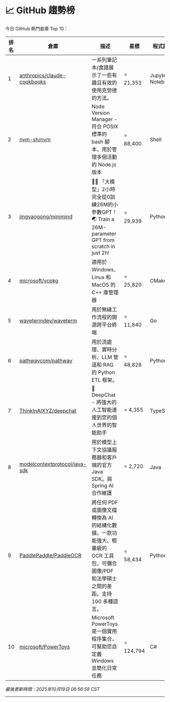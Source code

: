 # 📈 GitHub 趨勢榜

今日 GitHub 熱門倉庫 Top 10：

| 排名 | 倉庫 | 描述 | 星標 | 程式語言 |
|-----|------|------|------|----------|
| 1 | [anthropics/claude-cookbooks](https://github.com/anthropics/claude-cookbooks) | 一系列筆記本/食譜展示了一些有趣且有效的使用克勞德的方法。 | ⭐ 21,353 | Jupyter Notebook |
| 2 | [nvm-sh/nvm](https://github.com/nvm-sh/nvm) | Node Version Manager - 符合 POSIX 標準的 bash 腳本，用於管理多個活動的 Node.js 版本 | ⭐ 88,400 | Shell |
| 3 | [jingyaogong/minimind](https://github.com/jingyaogong/minimind) | 🚀🚀 「大模型」2小時完全從0訓練26M的小參數GPT！ 🌏 Train a 26M-parameter GPT from scratch in just 2h! | ⭐ 29,939 | Python |
| 4 | [microsoft/vcpkg](https://github.com/microsoft/vcpkg) | 適用於 Windows、Linux 和 MacOS 的 C++ 庫管理器 | ⭐ 25,820 | CMake |
| 5 | [wavetermdev/waveterm](https://github.com/wavetermdev/waveterm) | 用於無縫工作流程的開源跨平台終端 | ⭐ 11,840 | Go |
| 6 | [pathwaycom/pathway](https://github.com/pathwaycom/pathway) | 用於流處理、實時分析、LLM 管道和 RAG 的 Python ETL 框架。 | ⭐ 48,828 | Python |
| 7 | [ThinkInAIXYZ/deepchat](https://github.com/ThinkInAIXYZ/deepchat) | 🐬DeepChat - 將強大的人工智能連接到您的個人世界的智能助手 | ⭐ 4,355 | TypeScript |
| 8 | [modelcontextprotocol/java-sdk](https://github.com/modelcontextprotocol/java-sdk) | 用於模型上下文協議服務器和客戶端的官方 Java SDK。與 Spring AI 合作維護 | ⭐ 2,720 | Java |
| 9 | [PaddlePaddle/PaddleOCR](https://github.com/PaddlePaddle/PaddleOCR) | 將任何 PDF 或圖像文檔轉換為 AI 的結構化數據。一款功能強大、輕量級的 OCR 工具包，可彌合圖像/PDF 和法學碩士之間的差距。支持 100 多種語言。 | ⭐ 58,434 | Python |
| 10 | [microsoft/PowerToys](https://github.com/microsoft/PowerToys) | Microsoft PowerToys 是一個實用程序集合，可幫助您自定義 Windows 並簡化日常任務 | ⭐ 124,794 | C# |

*最後更新時間：2025年10月19日 08:56:58 CST*

---
